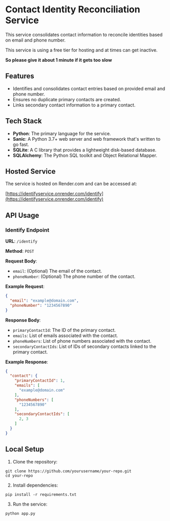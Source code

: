 # Contact Identity Reconciliation Service

This service consolidates contact information to reconcile identities based on email and phone number.

This service is using a free tier for hosting and at times can get inactive. 

**So please give it about 1 minute if it gets too slow**
## Features

- Identifies and consolidates contact entries based on provided email and phone number.
- Ensures no duplicate primary contacts are created.
- Links secondary contact information to a primary contact.

## Tech Stack

- **Python**: The primary language for the service.
- **Sanic**: A Python 3.7+ web server and web framework that's written to go fast.
- **SQLite**: A C library that provides a lightweight disk-based database.
- **SQLAlchemy**: The Python SQL toolkit and Object Relational Mapper.

## Hosted Service

The service is hosted on Render.com and can be accessed at:

[https://identifyservice.onrender.com/identify](https://identifyservice.onrender.com/identify)

## API Usage

### Identify Endpoint

**URL**: `/identify`

**Method**: `POST`

**Request Body**:

- `email`: (Optional) The email of the contact.
- `phoneNumber`: (Optional) The phone number of the contact.

**Example Request**:

```json
{
  "email": "example@domain.com",
  "phoneNumber": "1234567890"
}
```
**Response Body**:

- `primaryContactId`: The ID of the primary contact.
- `emails`: List of emails associated with the contact.
- `phoneNumbers`: List of phone numbers associated with the contact.
- `secondaryContactIds`: List of IDs of secondary contacts linked to the primary contact.

**Example Response**:
```json
{
  "contact": {
    "primaryContactId": 1,
    "emails": [
      "example@domain.com"
    ],
    "phoneNumbers": [
      "1234567890"
    ],
    "secondaryContactIds": [
      2, 3
    ]
  }
}

```

## Local Setup
1) Clone the repository:
```commandline
git clone https://github.com/yourusername/your-repo.git
cd your-repo
```
2) Install dependencies:
```commandline
pip install -r requirements.txt
```
3) Run the service:
```commandline
python app.py
```